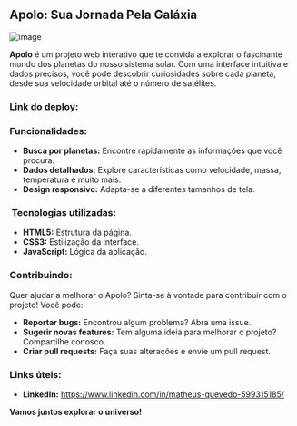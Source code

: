 ## Apolo: Sua Jornada Pela Galáxia 

![image](https://github.com/user-attachments/assets/01a261a6-e78b-4c25-b99b-8f2127ccb17e)


**Apolo** é um projeto web interativo que te convida a explorar o fascinante mundo dos planetas do nosso sistema solar. Com uma interface intuitiva e dados precisos, você pode descobrir curiosidades sobre cada planeta, desde sua velocidade orbital até o número de satélites.

###  Link do deploy:

###  Funcionalidades:

* **Busca por planetas:** Encontre rapidamente as informações que você procura.
* **Dados detalhados:** Explore características como velocidade, massa, temperatura e muito mais.
* **Design responsivo:** Adapta-se a diferentes tamanhos de tela.

### ️ Tecnologias utilizadas:

* **HTML5:** Estrutura da página.
* **CSS3:** Estilização da interface.
* **JavaScript:** Lógica da aplicação.

###  Contribuindo:

Quer ajudar a melhorar o Apolo? Sinta-se à vontade para contribuir com o projeto! Você pode:

* **Reportar bugs:** Encontrou algum problema? Abra uma issue.
* **Sugerir novas features:** Tem alguma ideia para melhorar o projeto? Compartilhe conosco.
* **Criar pull requests:** Faça suas alterações e envie um pull request.

###  Links úteis:
* **LinkedIn:** https://www.linkedin.com/in/matheus-quevedo-599315185/

**Vamos juntos explorar o universo!** 
